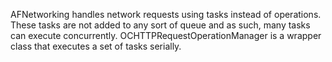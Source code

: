 AFNetworking handles network requests using tasks instead of operations. These tasks are not added to any sort of queue and as such, many tasks can execute concurrently. 
OCHTTPRequestOperationManager is a wrapper class that executes a set of tasks serially.
